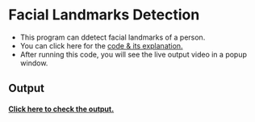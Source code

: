 # Facial Landmarks Detection

* This program can ddetect facial landmarks of a person.
* You can click here for the [code & its explanation.](https://github.com/Robotics-Club-BMU/CV-Zone/blob/main/Projects/Facial%20Landmarks%20Detection/Code.py)
* After running this code, you will see the live output video in a popup window.
 
 ## Output
 #### [Click here to check the output.](https://github.com/Robotics-Club-BMU/CV-Zone/blob/main/Projects/Facial%20Landmarks%20Detection/output.jpg)

